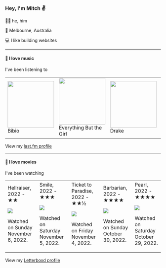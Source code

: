 <article><h3>Hey, I&#x27;m Mitch ✌️</h3><section><p>🙆‍♂️ he, him</p><p>📍 Melbourne, Australia</p><p>💻 I like building websites</p></section><hr/><section><h4>💽 I love music</h4><p>I&#x27;ve been listening to</p><table><tbody><td><img src="https://lastfm.freetls.fastly.net/i/u/174s/45fc50722e8e41c3bfa0c5b95c5d795a.png" height="150px" alt="" role="presentation"/><br/>Bibio</td><td><img src="https://lastfm.freetls.fastly.net/i/u/174s/174023ae838bc886acc44163bc14a8b2.png" height="150px" alt="" role="presentation"/><br/>Everything But the Girl</td><td><img src="https://lastfm.freetls.fastly.net/i/u/174s/304e6995dd50bc5956633ee69a77542e.png" height="150px" alt="" role="presentation"/><br/>Drake</td><td><img src="https://lastfm.freetls.fastly.net/i/u/174s/c6629582f276e80e1255fccfdafc734e.png" height="150px" alt="" role="presentation"/><br/>Pinegrove</td><td><img src="https://lastfm.freetls.fastly.net/i/u/174s/d8888f990ce044e4c856550a7041c83e.png" height="150px" alt="" role="presentation"/><br/>Taylor Swift</td></tbody></table><span>View my <a href="https://www.last.fm/user/mylsb">last.fm profile</a></span></section><hr/><section><h4>📼 I love movies</h4><p>I&#x27;ve been watching</p><table><tbody><td>Hellraiser, 2022 - ★★<br/><span> <p><img src="https://a.ltrbxd.com/resized/film-poster/2/6/8/3/6/0/268360-hellraiser-0-600-0-900-crop.jpg?v=c5c7bc62cb"/></p> <p>Watched on Sunday November 6, 2022.</p> </span></td><td>Smile, 2022 - ★★★<br/><span> <p><img src="https://a.ltrbxd.com/resized/film-poster/7/9/3/8/8/3/793883-smile-0-600-0-900-crop.jpg?v=72e51d36e4"/></p> <p>Watched on Saturday November 5, 2022.</p> </span></td><td>Ticket to Paradise, 2022 - ★★½<br/><span> <p><img src="https://a.ltrbxd.com/resized/film-poster/7/1/8/2/9/6/718296-ticket-to-paradise-0-600-0-900-crop.jpg?v=edc76b3fdb"/></p> <p>Watched on Friday November 4, 2022.</p> </span></td><td>Barbarian, 2022 - ★★★★<br/><span> <p><img src="https://a.ltrbxd.com/resized/film-poster/8/1/9/6/4/8/819648-barbarian-0-600-0-900-crop.jpg?v=75b067327a"/></p> <p>Watched on Sunday October 30, 2022.</p> </span></td><td>Pearl, 2022 - ★★★★<br/><span> <p><img src="https://a.ltrbxd.com/resized/film-poster/8/5/3/8/2/2/853822-pearl-0-600-0-900-crop.jpg?v=471dfc4a24"/></p> <p>Watched on Saturday October 29, 2022.</p> </span></td></tbody></table><span>View my <a href="https://letterboxd.com/myslab/">Letterboxd profile</a></span></section></article>